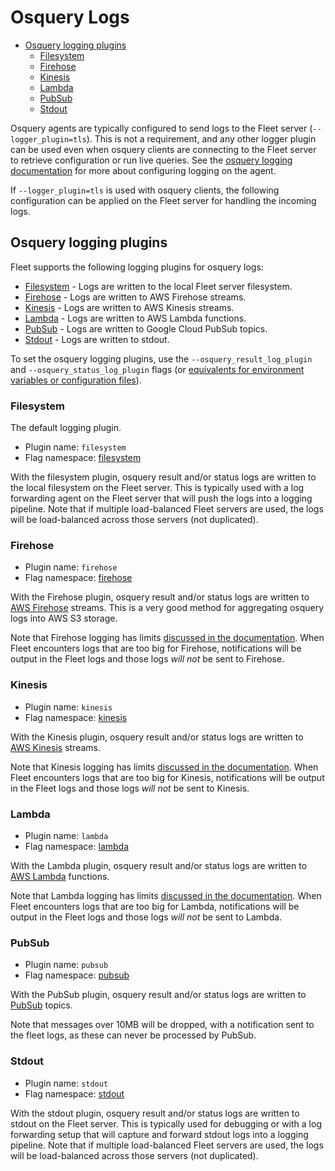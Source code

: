 # Osquery Logs
- [Osquery logging plugins](#osquery-logging-plugins)
  - [Filesystem](#filesystem)
  - [Firehose](#firehose)
  - [Kinesis](#kinesis)
  - [Lambda](#lambda)
  - [PubSub](#pubsub)
  - [Stdout](#stdout)

Osquery agents are typically configured to send logs to the Fleet server (`--logger_plugin=tls`). This is not a requirement, and any other logger plugin can be used even when osquery clients are connecting to the Fleet server to retrieve configuration or run live queries. See the [osquery logging documentation](https://osquery.readthedocs.io/en/stable/deployment/logging/) for more about configuring logging on the agent.

If `--logger_plugin=tls` is used with osquery clients, the following configuration can be applied on the Fleet server for handling the incoming logs.

## Osquery logging plugins

Fleet supports the following logging plugins for osquery logs:

- [Filesystem](#filesystem) - Logs are written to the local Fleet server filesystem.
- [Firehose](#firehose) - Logs are written to AWS Firehose streams.
- [Kinesis](#kinesis) - Logs are written to AWS Kinesis streams.
- [Lambda](#lambda) - Logs are written to AWS Lambda functions.
- [PubSub](#pubsub) - Logs are written to Google Cloud PubSub topics.
- [Stdout](#stdout) - Logs are written to stdout.

To set the osquery logging plugins, use the `--osquery_result_log_plugin` and `--osquery_status_log_plugin` flags (or [equivalents for environment variables or configuration files](../2-Deployment/2-Configuration.md#options)).

### Filesystem

The default logging plugin.

- Plugin name: `filesystem`
- Flag namespace: [filesystem](../2-Deployment/2-Configuration.md#filesystem)

With the filesystem plugin, osquery result and/or status logs are written to the local filesystem on the Fleet server. This is typically used with a log forwarding agent on the Fleet server that will push the logs into a logging pipeline. Note that if multiple load-balanced Fleet servers are used, the logs will be load-balanced across those servers (not duplicated).

### Firehose

- Plugin name: `firehose`
- Flag namespace: [firehose](../2-Deployment/2-Configuration.md#firehose)

With the Firehose plugin, osquery result and/or status logs are written to [AWS Firehose](https://aws.amazon.com/kinesis/data-firehose/) streams. This is a very good method for aggregating osquery logs into AWS S3 storage.

Note that Firehose logging has limits [discussed in the documentation](https://docs.aws.amazon.com/firehose/latest/dev/limits.html). When Fleet encounters logs that are too big for Firehose, notifications will be output in the Fleet logs and those logs _will not_ be sent to Firehose.

### Kinesis

- Plugin name: `kinesis`
- Flag namespace: [kinesis](../2-Deployment/2-Configuration.md#kinesis)

With the Kinesis plugin, osquery result and/or status logs are written to
[AWS Kinesis](https://aws.amazon.com/kinesis/data-streams) streams.

Note that Kinesis logging has limits [discussed in the
documentation](https://docs.aws.amazon.com/kinesis/latest/dev/limits.html).
When Fleet encounters logs that are too big for Kinesis, notifications will be
output in the Fleet logs and those logs _will not_ be sent to Kinesis.

### Lambda

- Plugin name: `lambda`
- Flag namespace: [lambda](../2-Deployment/2-Configuration.md#lambda)

With the Lambda plugin, osquery result and/or status logs are written to
[AWS Lambda](https://aws.amazon.com/lambda/) functions.

Note that Lambda logging has limits [discussed in the
documentation](https://docs.aws.amazon.com/lambda/latest/dg/gettingstarted-limits.html).
When Fleet encounters logs that are too big for Lambda, notifications will be
output in the Fleet logs and those logs _will not_ be sent to Lambda.

### PubSub

- Plugin name: `pubsub`
- Flag namespace: [pubsub](../2-Deployment/2-Configuration.md#pubsub)

With the PubSub plugin, osquery result and/or status logs are written to [PubSub](https://cloud.google.com/pubsub/) topics.

Note that messages over 10MB will be dropped, with a notification sent to the fleet logs, as these can never be processed by PubSub.

### Stdout

- Plugin name: `stdout`
- Flag namespace: [stdout](../2-Deployment/2-Configuration.md#stdout)

With the stdout plugin, osquery result and/or status logs are written to stdout
on the Fleet server. This is typically used for debugging or with a log
forwarding setup that will capture and forward stdout logs into a logging
pipeline. Note that if multiple load-balanced Fleet servers are used, the logs
will be load-balanced across those servers (not duplicated).
